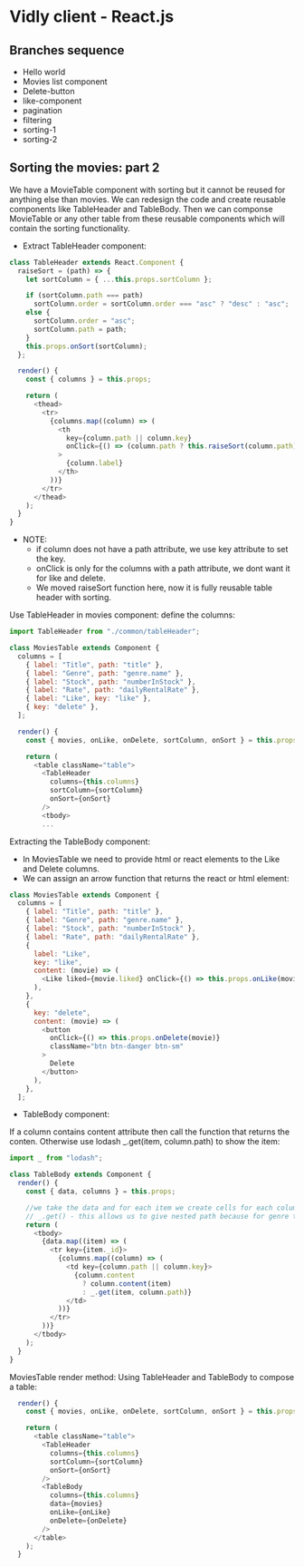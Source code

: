 # Vidly client - React.js

## Branches sequence
- Hello world
- Movies list component
- Delete-button
- like-component
- pagination
- filtering
- sorting-1
- sorting-2

## Sorting the movies: part 2

We have a MovieTable component with sorting but it cannot be reused for anything else than movies. We can redesign the code and create reusable components like TableHeader and TableBody. Then we can componse MovieTable or any other table from these reusable components which will contain the sorting functionality.

- Extract TableHeader component:
```javascript
class TableHeader extends React.Component {
  raiseSort = (path) => {
    let sortColumn = { ...this.props.sortColumn };

    if (sortColumn.path === path)
      sortColumn.order = sortColumn.order === "asc" ? "desc" : "asc";
    else {
      sortColumn.order = "asc";
      sortColumn.path = path;
    }
    this.props.onSort(sortColumn);
  };

  render() {
    const { columns } = this.props;

    return (
      <thead>
        <tr>
          {columns.map((column) => (
            <th
              key={column.path || column.key}
              onClick={() => (column.path ? this.raiseSort(column.path) : null)}
            >
              {column.label}
            </th>
          ))}
        </tr>
      </thead>
    );
  }
}
```

- NOTE: 
  - if column does not have a path attribute, we use key attribute to set the key.
  - onClick is only for the columns with a path attribute, we dont want it for like and delete.
  - We moved raiseSort function here, now it is fully reusable table header with sorting.


Use TableHeader in movies component: define the columns:

```javascript
import TableHeader from "./common/tableHeader";

class MoviesTable extends Component {
  columns = [
    { label: "Title", path: "title" },
    { label: "Genre", path: "genre.name" },
    { label: "Stock", path: "numberInStock" },
    { label: "Rate", path: "dailyRentalRate" },
    { label: "Like", key: "like" },
    { key: "delete" },
  ];

  render() {
    const { movies, onLike, onDelete, sortColumn, onSort } = this.props;

    return (
      <table className="table">
        <TableHeader
          columns={this.columns}
          sortColumn={sortColumn}
          onSort={onSort}
        />
        <tbody>
        ...
```

Extracting the TableBody component:

- In MoviesTable we need to provide html or react elements to the Like and Delete columns.
- We can assign an arrow function that returns the react or html element:

```javascript
class MoviesTable extends Component {
  columns = [
    { label: "Title", path: "title" },
    { label: "Genre", path: "genre.name" },
    { label: "Stock", path: "numberInStock" },
    { label: "Rate", path: "dailyRentalRate" },
    {
      label: "Like",
      key: "like",
      content: (movie) => (
        <Like liked={movie.liked} onClick={() => this.props.onLike(movie)} />
      ),
    },
    {
      key: "delete",
      content: (movie) => (
        <button
          onClick={() => this.props.onDelete(movie)}
          className="btn btn-danger btn-sm"
        >
          Delete
        </button>
      ),
    },
  ];
```

- TableBody component:

If a column contains content attribute then call the function that returns the conten. Otherwise use lodash _.get(item, column.path) to show the item:

```javascript
import _ from "lodash";

class TableBody extends Component {
  render() {
    const { data, columns } = this.props;

    //we take the data and for each item we create cells for each column.
    // _.get() - this allows us to give nested path because for genre the path is genre.name
    return (
      <tbody>
        {data.map((item) => (
          <tr key={item._id}>
            {columns.map((column) => (
              <td key={column.path || column.key}>
                {column.content
                  ? column.content(item)
                  : _.get(item, column.path)}
              </td>
            ))}
          </tr>
        ))}
      </tbody>
    );
  }
}
```

MoviesTable render method: Using TableHeader and TableBody to compose a table:

```javascript
  render() {
    const { movies, onLike, onDelete, sortColumn, onSort } = this.props;

    return (
      <table className="table">
        <TableHeader
          columns={this.columns}
          sortColumn={sortColumn}
          onSort={onSort}
        />
        <TableBody
          columns={this.columns}
          data={movies}
          onLike={onLike}
          onDelete={onDelete}
        />
      </table>
    );
  }
```